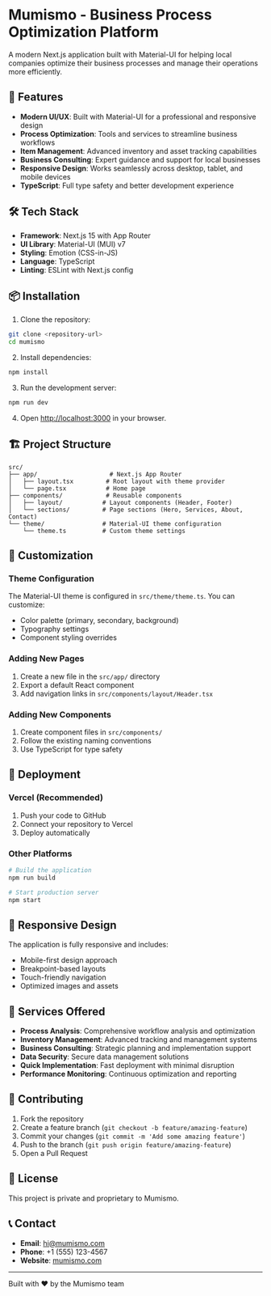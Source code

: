 # Mumismo - Business Process Optimization Platform

A modern Next.js application built with Material-UI for helping local companies optimize their business processes and manage their operations more efficiently.

## 🚀 Features

- **Modern UI/UX**: Built with Material-UI for a professional and responsive design
- **Process Optimization**: Tools and services to streamline business workflows
- **Item Management**: Advanced inventory and asset tracking capabilities
- **Business Consulting**: Expert guidance and support for local businesses
- **Responsive Design**: Works seamlessly across desktop, tablet, and mobile devices
- **TypeScript**: Full type safety and better development experience

## 🛠️ Tech Stack

- **Framework**: Next.js 15 with App Router
- **UI Library**: Material-UI (MUI) v7
- **Styling**: Emotion (CSS-in-JS)
- **Language**: TypeScript
- **Linting**: ESLint with Next.js config

## 📦 Installation

1. Clone the repository:
```bash
git clone <repository-url>
cd mumismo
```

2. Install dependencies:
```bash
npm install
```

3. Run the development server:
```bash
npm run dev
```

4. Open [http://localhost:3000](http://localhost:3000) in your browser.

## 🏗️ Project Structure

```
src/
├── app/                    # Next.js App Router
│   ├── layout.tsx         # Root layout with theme provider
│   └── page.tsx           # Home page
├── components/            # Reusable components
│   ├── layout/           # Layout components (Header, Footer)
│   └── sections/         # Page sections (Hero, Services, About, Contact)
└── theme/                # Material-UI theme configuration
    └── theme.ts          # Custom theme settings
```

## 🎨 Customization

### Theme Configuration
The Material-UI theme is configured in `src/theme/theme.ts`. You can customize:
- Color palette (primary, secondary, background)
- Typography settings
- Component styling overrides

### Adding New Pages
1. Create a new file in the `src/app/` directory
2. Export a default React component
3. Add navigation links in `src/components/layout/Header.tsx`

### Adding New Components
1. Create component files in `src/components/`
2. Follow the existing naming conventions
3. Use TypeScript for type safety

## 🚀 Deployment

### Vercel (Recommended)
1. Push your code to GitHub
2. Connect your repository to Vercel
3. Deploy automatically

### Other Platforms
```bash
# Build the application
npm run build

# Start production server
npm start
```

## 📱 Responsive Design

The application is fully responsive and includes:
- Mobile-first design approach
- Breakpoint-based layouts
- Touch-friendly navigation
- Optimized images and assets

## 🎯 Services Offered

- **Process Analysis**: Comprehensive workflow analysis and optimization
- **Inventory Management**: Advanced tracking and management systems
- **Business Consulting**: Strategic planning and implementation support
- **Data Security**: Secure data management solutions
- **Quick Implementation**: Fast deployment with minimal disruption
- **Performance Monitoring**: Continuous optimization and reporting

## 🤝 Contributing

1. Fork the repository
2. Create a feature branch (`git checkout -b feature/amazing-feature`)
3. Commit your changes (`git commit -m 'Add some amazing feature'`)
4. Push to the branch (`git push origin feature/amazing-feature`)
5. Open a Pull Request

## 📄 License

This project is private and proprietary to Mumismo.

## 📞 Contact

- **Email**: hi@mumismo.com
- **Phone**: +1 (555) 123-4567
- **Website**: [mumismo.com](https://mumismo.com)

---

Built with ❤️ by the Mumismo team